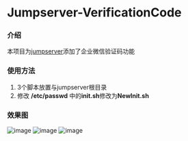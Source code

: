 # Jumpserver-VerificationCode

### 介绍
本项目为[jumpserver](https://github.com/jumpserver/jumpserver)添加了企业微信验证码功能   
### 使用方法
1. 3个脚本放置与jumpserver根目录
2. 修改 **/etc/passwd** 中的**init.sh**修改为**NewInit.sh**
### 效果图
![image](https://raw.githubusercontent.com/XWJR-Ops/Jumpserver-VerificationCode/master/image/1.jpg)
![image](https://raw.githubusercontent.com/XWJR-Ops/Jumpserver-VerificationCode/master/image/2.jpg)
![image](https://raw.githubusercontent.com/XWJR-Ops/Jumpserver-VerificationCode/master/image/3.jpg)